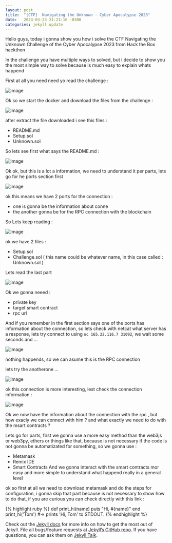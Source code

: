```yaml
---
layout: post
title:  "[CTF]  Navigating the Unknown - Cyber Apocalypse 2023"
date:   2023-03-23 21:21:16 -0300
categories: jekyll update
---
```


Hello guys, today i gonna show you how i solve the CTF Navigating the Unknown Challenge of the Cyber Apocalypse 2023 from Hack the Box hackthon

In the challenge you have multiple ways to solved, but i decide to show you the most simple way to solve because is much easy to explain whats happend


First at all you need need yo read the challenge :

![image](https://user-images.githubusercontent.com/37570367/227410502-1f052dfc-a2c1-43aa-a821-da30b416be3f.png)

Ok so we start the docker and download the files from the challenge :

![image](https://user-images.githubusercontent.com/37570367/227410625-15bd0a98-abff-4265-9652-bd2819e3d406.png)

after extract the file downloaded i see this files :

- README.md
- Setup.sol
- Unknown.sol

So lets see first what says the README.md : 

![image](https://user-images.githubusercontent.com/37570367/227410796-5bec16b7-ffb3-44ca-bbac-12e43620e298.png)

Ok ok, but this is a lot a information, we need to understand it per parts, lets go for he ports section first

![image](https://user-images.githubusercontent.com/37570367/227411051-81f1bf9a-e267-419e-ba3d-23f8285e1269.png)

ok this means we have 2 ports for the connection :
- one is gonna be the information about conne
- the another gonna be for the RPC connection with the blockchain

So Lets keep reading : 

![image](https://user-images.githubusercontent.com/37570367/227411830-c41a0ea4-6b45-416f-9565-b6a50d0c4e9f.png)

ok we have 2 files :
- Setup.sol
- Challenge.sol ( this name could be whatever name, in this case called : Unknown.sol )

Lets read the last part

![image](https://user-images.githubusercontent.com/37570367/227412351-4a05a9de-a117-43f6-bbb1-3d102dd9b9eb.png)

Ok we gonna neeed :
- private key
- target smart contract
- rpc url

And if you remember in the first section says one of the ports has information about the connection, so lets check with netcat what server has a response, lets try connect to using `nc 165.22.116.7 31092`, we wait some seconds and ...

![image](https://user-images.githubusercontent.com/37570367/227413357-669083db-2339-4bcb-9901-22d1c0efb376.png)

nothing happends, so we can asume this is the RPC connection

lets try the anotherone ... 

![image](https://user-images.githubusercontent.com/37570367/227413543-398ca390-075c-4a92-a70e-147290158a76.png)

ok this connection is more interesting, lest check the connection information : 

![image](https://user-images.githubusercontent.com/37570367/227413653-ab75b8e3-7c7b-4aa3-b921-97467df61615.png)

Ok we now have the information about the connection with the rpc , but how exacly we can connect with him ? and what exactly we need to do with the msart contracts ?

Lets go for parts, first we gonna use a more easy method than the web3js or web3py, ethers or things like that, because is not necessary if the code is not gonna be automatizated for something, so we gonna use :
- Metamask
- Remix IDE
- Smart Contracts
And we gonna interact with the smart contracts mor easy and more simple to understand what happend really in a general level

ok so first at all we need to download metamask and do the steps for configuration, i gonna skip that part because is not necessary to show how to do that, if you are curious you can check directly with this link : 

{% highlight ruby %}
def print_hi(name)
  puts "Hi, #{name}"
end
print_hi('Tom')
#=> prints 'Hi, Tom' to STDOUT.
{% endhighlight %}

Check out the [Jekyll docs][jekyll-docs] for more info on how to get the most out of Jekyll. File all bugs/feature requests at [Jekyll’s GitHub repo][jekyll-gh]. If you have questions, you can ask them on [Jekyll Talk][jekyll-talk].

[jekyll-docs]: https://jekyllrb.com/docs/home
[jekyll-gh]:   https://github.com/jekyll/jekyll
[jekyll-talk]: https://talk.jekyllrb.com/
